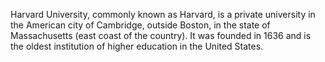 Harvard University, commonly known as Harvard, is a private university in the American city of Cambridge, outside Boston, in the state of Massachusetts (east coast of the country). It was founded in 1636 and is the oldest institution of higher education in the United States.